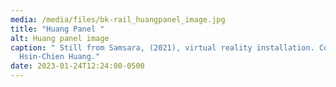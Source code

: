 ```yaml
---
media: /media/files/bk-rail_huangpanel_image.jpg
title: "Huang Panel "
alt: Huang panel image
caption: " Still from Samsara, (2021), virtual reality installation. Courtesy of
  Hsin-Chien Huang."
date: 2023-01-24T12:24:00-0500
---
```

